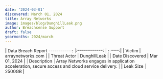 ```yaml
---
date: '2024-03-01'
discovered: March 01, 2024
title: Array Networks
image: images/blog/DunghillLeak.png
author: Breachsense Support
draft: false
yearmonths: 2024/march
---
```



| Data Breach Report
------------:     |:-------------:    | :-----:|
| Victim      | arraynetworks.com      | 
| Threat Actor      | DunghillLeak      | 
| Date Discovered      | Mar 01, 2024      | 
| Description      | Array Networks engages in application acceleration, secure access and cloud service delivery.      | 
| Leak Size      | 2500GB      | 

